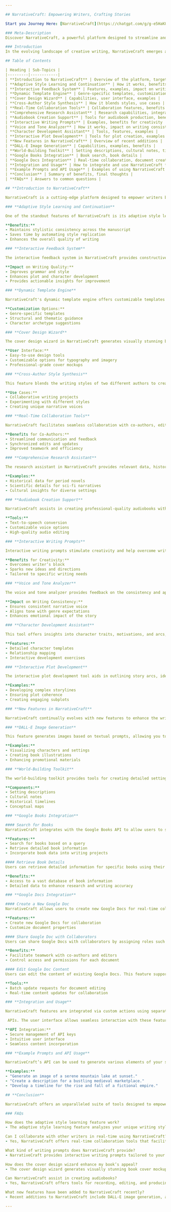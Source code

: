 ```yaml
---

## NarrativeCraft: Empowering Writers, Crafting Stories

Start you Journey Here: [NarrativeCraft](https://chatgpt.com/g/g-e5HaKUgbK-narrativecraft)

### Meta-Description
Discover NarrativeCraft, a powerful platform designed to streamline and enhance the writing process for novelists and screenwriters. From adaptive style learning to real-time collaboration, uncover how NarrativeCraft transforms storytelling.

### Introduction
In the evolving landscape of creative writing, NarrativeCraft emerges as a groundbreaking tool tailored to meet the diverse needs of writers. This comprehensive platform is engineered to support novelists, screenwriters, and other storytellers from the inception of an idea to the final stages of publication. With its suite of innovative features, NarrativeCraft not only simplifies the writing process but also elevates the quality and appeal of the final product. This article delves into the myriad features of NarrativeCraft, demonstrating its potential to revolutionize the art of storytelling.

## Table of Contents

| Heading | Sub-Topics |
|---------|------------|
| **Introduction to NarrativeCraft** | Overview of the platform, target users |
| **Adaptive Style Learning and Continuation** | How it works, benefits, user experience |
| **Interactive Feedback System** | Features, examples, impact on writing quality |
| **Dynamic Template Engine** | Genre-specific templates, customization options |
| **Cover Design Wizard** | Capabilities, user interface, examples |
| **Cross-Author Style Synthesis** | How it blends styles, use cases |
| **Real-Time Collaboration Tools** | Collaboration features, benefits for co-authors |
| **Comprehensive Research Assistant** | Research capabilities, integration, examples |
| **Audiobook Creation Support** | Tools for audiobook production, benefits |
| **Interactive Writing Prompts** | Examples, benefits for creativity |
| **Voice and Tone Analyzer** | How it works, impact on writing consistency |
| **Character Development Assistant** | Tools, features, examples |
| **Interactive Plot Development** | Tools for plot creation, examples |
| **New Features in NarrativeCraft** | Overview of recent additions |
| **DALL-E Image Generation** | Capabilities, examples, benefits |
| **World-Building Toolkit** | Setting descriptions, cultural notes, timelines, maps |
| **Google Books Integration** | Book search, book details |
| **Google Docs Integration** | Real-time collaboration, document creation, document editing |
| **Integration and Usage** | How to integrate and use NarrativeCraft features |
| **Example Prompts and API Usage** | Examples of using NarrativeCraft's API |
| **Conclusion** | Summary of benefits, final thoughts |
| **FAQs** | Answers to common questions |

## **Introduction to NarrativeCraft**

NarrativeCraft is a cutting-edge platform designed to empower writers by providing a comprehensive suite of tools tailored to streamline the creative process. Whether you're a novelist, screenwriter, or any other type of storyteller, NarrativeCraft offers resources to enhance every aspect of your writing journey. The platform is built with a focus on adaptive style learning, real-time collaboration, and advanced design capabilities, ensuring that your narratives are not only engaging but also visually appealing.

### **Adaptive Style Learning and Continuation**

One of the standout features of NarrativeCraft is its adaptive style learning capability. This tool analyzes your unique writing style and seamlessly continues the narrative in the same tone and voice. Using advanced machine learning algorithms, it ensures that your manuscript maintains a consistent style throughout, making the writing process more cohesive and less time-consuming.

**Benefits:**
- Maintains stylistic consistency across the manuscript
- Saves time by automating style replication
- Enhances the overall quality of writing

### **Interactive Feedback System**

The interactive feedback system in NarrativeCraft provides constructive feedback on grammar, style, and structure. It offers creative suggestions for plot development, character depth, and dialogue enhancement, drawing on best-selling genre standards to help refine your writing.

**Impact on Writing Quality:**
- Improves grammar and style
- Enhances plot and character development
- Provides actionable insights for improvement

### **Dynamic Template Engine**

NarrativeCraft's dynamic template engine offers customizable templates for different genres, embedded with structural cues, thematic suggestions, and character archetypes. These templates serve as roadmaps for storytelling success, guiding you through the writing process with ease.

**Customization Options:**
- Genre-specific templates
- Structural and thematic guidance
- Character archetype suggestions

### **Cover Design Wizard**

The cover design wizard in NarrativeCraft generates visually stunning book cover mockups. It allows you to customize typography, imagery, and color schemes, ensuring your book stands out on shelves and digital platforms alike.

**User Interface:**
- Easy-to-use design tools
- Customizable options for typography and imagery
- Professional-grade cover mockups

### **Cross-Author Style Synthesis**

This feature blends the writing styles of two different authors to create a unique hybrid style. It is particularly useful for collaborative projects or for authors seeking to diversify their narrative voice.

**Use Cases:**
- Collaborative writing projects
- Experimenting with different styles
- Creating unique narrative voices

### **Real-Time Collaboration Tools**

NarrativeCraft facilitates seamless collaboration with co-authors, editors, and beta readers. Features like live editing, comment integration, and version control make it easier to work together on a manuscript in real-time.

**Benefits for Co-Authors:**
- Streamlined communication and feedback
- Synchronized edits and updates
- Improved teamwork and efficiency

### **Comprehensive Research Assistant**

The research assistant in NarrativeCraft provides relevant data, historical facts, and scientific explanations, ensuring accuracy and depth in your manuscript. This tool integrates extensive research capabilities to support your writing with well-founded information.

**Examples:**
- Historical data for period novels
- Scientific details for sci-fi narratives
- Cultural insights for diverse settings

### **Audiobook Creation Support**

NarrativeCraft assists in creating professional-quality audiobooks with tools for recording, editing, and producing high-quality audio output. This feature simplifies the audiobook production process, making it accessible to writers of all levels.

**Tools:**
- Text-to-speech conversion
- Customizable voice options
- High-quality audio editing

### **Interactive Writing Prompts**

Interactive writing prompts stimulate creativity and help overcome writer's block. These prompts can be tailored to your genre and writing style, providing inspiration and new ideas for your stories.

**Benefits for Creativity:**
- Overcomes writer’s block
- Sparks new ideas and directions
- Tailored to specific writing needs

### **Voice and Tone Analyzer**

The voice and tone analyzer provides feedback on the consistency and appropriateness of your writing’s voice and tone. It suggests adjustments to ensure your narrative aligns with the intended emotional impact and genre conventions.

**Impact on Writing Consistency:**
- Ensures consistent narrative voice
- Aligns tone with genre expectations
- Enhances emotional impact of the story

### **Character Development Assistant**

This tool offers insights into character traits, motivations, and arcs, helping you create well-rounded and compelling characters. Interactive exercises and questionnaires deepen your understanding of your characters, making them more relatable and realistic.

**Features:**
- Detailed character templates
- Relationship mapping
- Interactive development exercises

### **Interactive Plot Development**

The interactive plot development tool aids in outlining story arcs, identifying key plot points, and creating narrative twists. It supports iterative development with user feedback to refine the plot structure.

**Examples:**
- Developing complex storylines
- Ensuring plot coherence
- Creating engaging subplots

### **New Features in NarrativeCraft**

NarrativeCraft continually evolves with new features to enhance the writing experience. Recent additions include DALL-E image generation, a world-building toolkit, and advanced plot development assistance, making the platform even more versatile and powerful.

### **DALL-E Image Generation**

This feature generates images based on textual prompts, allowing you to visualize your story’s settings and characters. It uses AI technology to create detailed and customizable images, enhancing the visual aspect of your storytelling.

**Examples:**
- Visualizing characters and settings
- Creating book illustrations
- Enhancing promotional materials

### **World-Building Toolkit**

The world-building toolkit provides tools for creating detailed settings and worlds, including setting descriptions, cultural notes, timelines, and conceptual maps. These tools help you build immersive and richly detailed fictional worlds.

**Components:**
- Setting descriptions
- Cultural notes
- Historical timelines
- Conceptual maps

### **Google Books Integration**

#### Search for Books
NarrativeCraft integrates with the Google Books API to allow users to search for books by providing a search query. The results include details such as the book's title, authors, publisher, published date, description, and categories.

**Features:**
- Search for books based on a query
- Retrieve detailed book information
- Incorporate book data into writing projects

#### Retrieve Book Details
Users can retrieve detailed information for specific books using their volume ID. This includes comprehensive details like title, authors, publisher, published date, description, industry identifiers, and categories.

**Benefits:**
- Access to a vast database of book information
- Detailed data to enhance research and writing accuracy

### **Google Docs Integration**

#### Create a New Google Doc
NarrativeCraft allows users to create new Google Docs for real-time collaboration. This feature provides the ability to generate new documents directly within the platform.

**Features:**
- Create new Google Docs for collaboration
- Customize document properties

#### Share Google Doc with Collaborators
Users can share Google Docs with collaborators by assigning roles such as writer, commenter, or reader. This enables seamless real-time collaboration.

**Benefits:**
- Facilitate teamwork with co-authors and editors
- Control access and permissions for each document

#### Edit Google Doc Content
Users can edit the content of existing Google Docs. This feature supports batch update requests to apply changes to the document, enhancing the collaborative writing process.

**Tools:**
- Batch update requests for document editing
- Real-time content updates for collaboration

### **Integration and Usage**

NarrativeCraft features are integrated via custom actions using separate OpenAPI specifications for various

 APIs. The user interface allows seamless interaction with these features, making it easy to incorporate generated content into your writing projects.

**API Integration:**
- Secure management of API keys
- Intuitive user interface
- Seamless content incorporation

### **Example Prompts and API Usage**

NarrativeCraft’s API can be used to generate various elements of your story, from setting descriptions to conceptual maps. Examples of prompts include generating a description of a medieval marketplace or creating a timeline for a fictional empire.

**Examples:**
- "Generate an image of a serene mountain lake at sunset."
- "Create a description for a bustling medieval marketplace."
- "Develop a timeline for the rise and fall of a fictional empire."

## **Conclusion**

NarrativeCraft offers an unparalleled suite of tools designed to empower writers and streamline the creative process. From adaptive style learning to interactive plot development, this platform provides everything you need to craft compelling and visually stunning narratives. Whether you're writing a novel, a screenplay, or any other form of storytelling, NarrativeCraft is your ultimate writing companion.

### FAQs

How does the adaptive style learning feature work?
- The adaptive style learning feature analyzes your unique writing style and seamlessly continues the narrative with the same tone and voice, ensuring stylistic consistency throughout your manuscript.

Can I collaborate with other writers in real-time using NarrativeCraft?
- Yes, NarrativeCraft offers real-time collaboration tools that facilitate seamless collaboration with co-authors, editors, and beta readers through live editing, comment integration, and version control.

What kind of writing prompts does NarrativeCraft provide?
- NarrativeCraft provides interactive writing prompts tailored to your genre and writing style, helping stimulate creativity and overcome writer's block.

How does the cover design wizard enhance my book’s appeal?
- The cover design wizard generates visually stunning book cover mockups with customizable options for typography, imagery, and color schemes, ensuring your book stands out on shelves and digital platforms.

Can NarrativeCraft assist in creating audiobooks?
- Yes, NarrativeCraft offers tools for recording, editing, and producing professional-quality audiobooks, making the audiobook creation process accessible and streamlined.

What new features have been added to NarrativeCraft recently?
- Recent additions to NarrativeCraft include DALL-E image generation, a world-building toolkit, advanced plot development assistance, Google Books integration for book search and details, and Google Docs integration for real-time collaboration.

---
```

